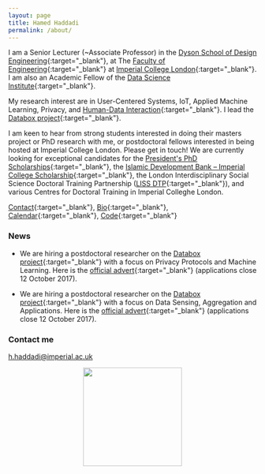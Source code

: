 ```yaml
---
layout: page
title: Hamed Haddadi
permalink: /about/
---
```


I am a Senior Lecturer (~Associate Professor) in the [Dyson School of Design Engineering](http://www.imperial.ac.uk/design-engineering/){:target="_blank"}, at The [Faculty of Engineering](http://www.imperial.ac.uk/engineering/){:target="_blank"} at [Imperial College London](http://www.imperial.ac.uk){:target="_blank"}. I am also an Academic Fellow of the [Data Science Institute](https://www.imperial.ac.uk/data-science/){:target="_blank"}. 


My research interest are in User-Centered Systems, IoT, Applied Machine Learning, Privacy, and [Human-Data Interaction](http://hdiresearch.org){:target="_blank"}. I lead the [Databox project](http://www.databoxproject.uk/){:target="_blank"}. 

I am keen to hear from strong students interested in doing their masters project or PhD research with me, or postdoctoral fellows interested in being hosted at Imperial College London. Please get in touch! We are currently looking for exceptional candidates for the [President's PhD Scholarships](http://www.imperial.ac.uk/study/pg/fees-and-funding/scholarships/presidents-phd-scholarships/){:target="_blank"}, the [Islamic Development Bank – Imperial College Scholarship](https://www.imperial.ac.uk/study/pg/fees-and-funding/scholarships/international-scholarship-collaborations/islamic-development-bank--imperial-college-scholarship/){:target="_blank"}, the London Interdisciplinary Social Science Doctoral Training Partnership ([LISS DTP](https://liss-dtp.ac.uk/){:target="_blank"}), and various Centres for Doctoral Training in Imperial Colleghe London.

[Contact](http://www.imperial.ac.uk/design-engineering/people/academic--teaching-staff/){:target="_blank"}, [Bio](bio.txt){:target="_blank"}, [Calendar](https://www.google.com/calendar/embed?src=h.haddadi%40gmail.com){:target="_blank"}, [Code](https://github.com/haddadi){:target="_blank"}


### News
* We are hiring a postdoctoral researcher on the [Databox project](http://www.databoxproject.uk/){:target="_blank"} with a focus on Privacy Protocols and Machine Learning. Here is the [official advert](http://www.jobs.ac.uk/job/BEF403/research-associate-in-privacy-protocols-and-machine-learning/){:target="_blank"} (applications close 12 October 2017).

* We are hiring a postdoctoral researcher on the [Databox project](http://www.databoxproject.uk/){:target="_blank"} with a focus on Data Sensing, Aggregation and Applications. Here is the [official advert](http://www.jobs.ac.uk/job/BEF410/research-associate-data-sensing-aggregation-and-applications/){:target="_blank"} (applications close 12 October 2017).

### Contact me

[h.haddadi@imperial.ac.uk](mailto:h.haddadi@imperial.ac.uk)

<p align="center">
<a href="http://www.imperial.ac.uk"><img src="http://www.imperial.ac.uk/ImageCropToolT4/imageTool/uploaded-images/Blue-on-white--tojpeg_1495792235526_x1.jpg" width="200"/>
